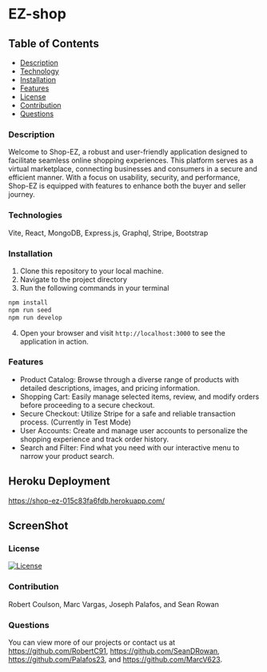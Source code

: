 # EZ-shop

## Table of Contents
- [Description](#description)
- [Technology](#technology)
- [Installation](#installation)
- [Features](#features)
- [License](#license)
- [Contribution](#contribution)
- [Questions](#questions)

### Description

Welcome to Shop-EZ, a robust and user-friendly application designed to facilitate seamless online shopping experiences. This platform serves as a virtual marketplace, connecting businesses and consumers in a secure and efficient manner. With a focus on usability, security, and performance, Shop-EZ is equipped with features to enhance both the buyer and seller journey.

### Technologies

Vite, React, MongoDB, Express.js, Graphql, Stripe, Bootstrap

### Installation

1. Clone this repository to your local machine.
2. Navigate to the project directory
3. Run the following commands in your terminal
```sh
npm install
npm run seed
npm run develop
```
4. Open your browser and visit `http://localhost:3000` to see the application in action.

### Features

* Product Catalog: Browse through a diverse range of products with detailed descriptions, images, and pricing information.
* Shopping Cart: Easily manage selected items, review, and modify orders before proceeding to a secure checkout.
* Secure Checkout: Utilize Stripe for a safe and reliable transaction process. (Currently in Test Mode)
* User Accounts: Create and manage user accounts to personalize the shopping experience and track order history.
* Search and Filter: Find what you need with our interactive menu to narrow your product search.

## Heroku Deployment

https://shop-ez-015c83fa6fdb.herokuapp.com/

## ScreenShot



### License

[![License](https://img.shields.io/badge/License-MIT-blue.svg)](LICENSE)

### Contribution

Robert Coulson, Marc Vargas, Joseph Palafos, and Sean Rowan

### Questions

You can view more of our projects or contact us at https://github.com/RobertC91, https://github.com/SeanDRowan, https://github.com/Palafos23, and https://github.com/MarcV623.
